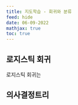 ```yaml
---
title: 지도학습 - 회귀와 분류
feed: hide
date: 06-09-2022
mathjax: true
toc: true
---
```


## 로지스틱 회귀
로지스틱 회귀는 

## 의사결정트리

